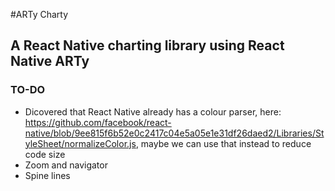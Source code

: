 #ARTy Charty
## A React Native charting library using React Native ARTy

### TO-DO
- Dicovered that React Native already has a colour parser, here: https://github.com/facebook/react-native/blob/9ee815f6b52e0c2417c04e5a05e1e31df26daed2/Libraries/StyleSheet/normalizeColor.js, maybe we can use that instead to reduce code size
- Zoom and navigator
- Spine lines